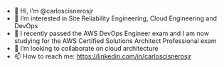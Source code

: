 - 👋 Hi, I’m @carloscisnerosjr
- 👀 I’m interested in Site Reliability Engineering, Cloud Engineering and DevOps
- 🌱 I recently passed the AWS DevOps Engineer exam and I am now studying for the AWS Certified Solutions Architect Professional exam
- 💞️ I’m looking to collaborate on cloud architecture 
- 📫 How to reach me: https://linkedin.com/in/carloscisnerosjr

<!---
carloscisnerosjr/carloscisnerosjr is a ✨ special ✨ repository because its `README.md` (this file) appears on your GitHub profile.
You can click the Preview link to take a look at your changes.
--->
